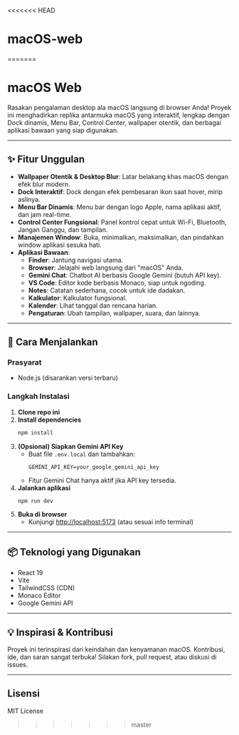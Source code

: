<<<<<<< HEAD
# macOS-web
=======
# macOS Web

Rasakan pengalaman desktop ala macOS langsung di browser Anda! Proyek ini menghadirkan replika antarmuka macOS yang interaktif, lengkap dengan Dock dinamis, Menu Bar, Control Center, wallpaper otentik, dan berbagai aplikasi bawaan yang siap digunakan.

---

## ✨ Fitur Unggulan

- **Wallpaper Otentik & Desktop Blur**: Latar belakang khas macOS dengan efek blur modern.
- **Dock Interaktif**: Dock dengan efek pembesaran ikon saat hover, mirip aslinya.
- **Menu Bar Dinamis**: Menu bar dengan logo Apple, nama aplikasi aktif, dan jam real-time.
- **Control Center Fungsional**: Panel kontrol cepat untuk Wi-Fi, Bluetooth, Jangan Ganggu, dan tampilan.
- **Manajemen Window**: Buka, minimalkan, maksimalkan, dan pindahkan window aplikasi sesuka hati.
- **Aplikasi Bawaan**:
  - **Finder**: Jantung navigasi utama.
  - **Browser**: Jelajahi web langsung dari "macOS" Anda.
  - **Gemini Chat**: Chatbot AI berbasis Google Gemini (butuh API key).
  - **VS Code**: Editor kode berbasis Monaco, siap untuk ngoding.
  - **Notes**: Catatan sederhana, cocok untuk ide dadakan.
  - **Kalkulator**: Kalkulator fungsional.
  - **Kalender**: Lihat tanggal dan rencana harian.
  - **Pengaturan**: Ubah tampilan, wallpaper, suara, dan lainnya.

---

## 🚀 Cara Menjalankan

### Prasyarat
- Node.js (disarankan versi terbaru)

### Langkah Instalasi
1. **Clone repo ini**
2. **Install dependencies**
   ```bash
   npm install
   ```
3. **(Opsional) Siapkan Gemini API Key**
   - Buat file `.env.local` dan tambahkan:
     ```env
     GEMINI_API_KEY=your_google_gemini_api_key
     ```
   - Fitur Gemini Chat hanya aktif jika API key tersedia.
4. **Jalankan aplikasi**
   ```bash
   npm run dev
   ```
5. **Buka di browser**
   - Kunjungi [http://localhost:5173](http://localhost:5173) (atau sesuai info terminal)

---

## 📦 Teknologi yang Digunakan
- React 19
- Vite
- TailwindCSS (CDN)
- Monaco Editor
- Google Gemini API

---

## 💡 Inspirasi & Kontribusi
Proyek ini terinspirasi dari keindahan dan kenyamanan macOS. Kontribusi, ide, dan saran sangat terbuka! Silakan fork, pull request, atau diskusi di issues.

---

## Lisensi
MIT License
>>>>>>> master
